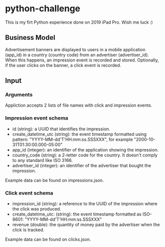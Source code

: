 # python-challenge
This is my firt Python experience done on 2019 iPad Pro. Wish me luck :)

## Business Model

Advertisement banners are displayed to users in a mobile application (app_id) in a country (country code) from an advertiser (advertiser_id). When this happens, an impression event is recorded and stored. Optionally, if the user clicks on the banner, a click event is recorded.

## Input

### Arguments

Appliction accepts 2 lists of file names with click and impression events.

### Impression event schema

* id (string): a UUID that identifies the impression.
* create_datetime_utc (string): the event timestamp formatted using pattern: "YYYY-MM-dd'T'HH:mm:ss.SSSXXX", for example "2000-10-31T01:30:00.000-05:00"
* app_id (integer): an identifier of the application showing the impression.
* country_code (string): a 2-letter code for the country. It doesn't comply to any standard like ISO 3166.
* advertiser_id (integer): an identifier of the advertiser that bought the impression.

Example data can be found on impressions.json.

### Click event schema

* impression_id (string): a reference to the UUID of the impression where the click was produced.
* create_datetime_utc: (string): the event timestamp formatted as ISO-8601: "YYYY-MM-dd'T'HH:mm:ss.SSSXXX"
* revenue (double): the quantity of money paid by the advertiser when the click is tracked.

Example data can be found on clicks.json.
